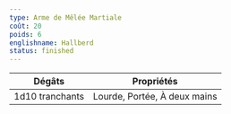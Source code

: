 ```yaml
---
type: Arme de Mêlée Martiale
coût: 20
poids: 6
englishname: Hallberd
status: finished
---
```


| Dégâts          | Propriétés                   |
| --------------- | ---------------------------- |
| 1d10 tranchants | Lourde, Portée, À deux mains |
